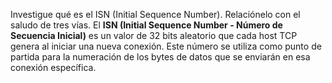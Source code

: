 Investigue qué es el ISN (Initial Sequence Number). Relaciónelo con el saludo de tres vías.
El **ISN (Initial Sequence Number - Número de Secuencia Inicial)** es un valor de 32 bits aleatorio que cada host TCP genera al iniciar una nueva conexión. Este número se utiliza como punto de partida para la numeración de los bytes de datos que se enviarán en esa conexión específica.